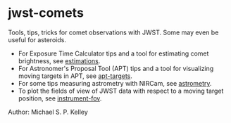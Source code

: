 # jwst-comets
Tools, tips, tricks for comet observations with JWST.  Some may even be useful for asteroids.

* For Exposure Time Calculator tips and a tool for estimating comet brightness, see [estimations](estimations/).
* For Astronomer's Proposal Tool (APT) tips and a tool for visualizing moving targets in APT, see [apt-targets](apt-targets/).
* For some tips measuring astrometry with NIRCam, see [astrometry](astrometry/).
* To plot the fields of view of JWST data with respect to a moving target position, see [instrument-fov](instrument-fov/).

Author: Michael S. P. Kelley
